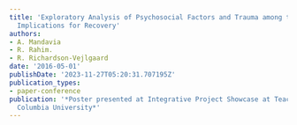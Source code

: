 ```yaml
---
title: 'Exploratory Analysis of Psychosocial Factors and Trauma among the Homeless:
  Implications for Recovery'
authors:
- A. Mandavia
- R. Rahim.
- R. Richardson-Vejlgaard
date: '2016-05-01'
publishDate: '2023-11-27T05:20:31.707195Z'
publication_types:
- paper-conference
publication: '*Poster presented at Integrative Project Showcase at Teachers College,
  Columbia University*'
---
```

